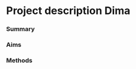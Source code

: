 


# Project description Dima

### Summary
 
### Aims

### Methods  
<!--stackedit_data:
eyJoaXN0b3J5IjpbLTE3NjkzMjEwOCwtNzE0NjE5NzUyXX0=
-->